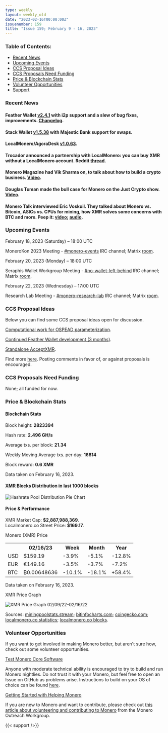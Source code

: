 ```yaml
---
type: weekly
layout: weekly_old
date: "2023-02-16T00:00:00Z"
issuenumber: 159
title: "Issue 159; February 9 - 16, 2023"
---
```


<h3>Table of Contents:</h3>
<ul class="contents">
    <li><a href="#news">Recent News</a></li>
    <li><a href="#events">Upcoming Events</a></li>
    <li><a href="#ideas">CCS Proposal Ideas</a></li>
    <li><a href="#proposals">CCS Proposals Need Funding</a></li>
    <li><a href="#stats">Price & Blockchain Stats</a></li>
    <li><a href="#volunteer">Volunteer Opportunities</a></li>
    <li><a href="#support">Support</a></li>
</ul>

<h3 id="news">Recent News</h3>

<div class="newsbyte">
    <h4>Feather Wallet <a href="https://featherwallet.org/download/" target="_blank">v2.4.1</a> with i2p support and a slew of bug fixes, improvements. <a href="https://featherwallet.org/changelog/" target="_blank">Changelog</a>.</h4>
</div>

<div class="newsbyte">
    <h4>Stack Wallet <a href="https://github.com/cypherstack/stack_wallet/releases/tag/build_125" target="_blank">v1.5.38</a> with Majestic Bank support for swaps.</h4>
</div>

<div class="newsbyte">
    <h4>LocalMonero/AgoraDesk <a href="https://github.com/AgoraDesk-LocalMonero/agoradesk-app-foss/releases/tag/v1.0.63" target="_blank">v1.0.63</a>.</h4>
</div>

<div class="newsbyte">
    <h4>Trocador announced a partnership with LocalMonero: you can buy XMR without a LocalMonero account. Reddit <a href="https://teddit.adminforge.de/r/Monero/comments/10yqjk3/now_you_can_buy_monero_with_eth_ltc_and_btc_on/" target="_blank">thread</a>.</h4>
</div>

<div class="newsbyte">
    <h4>Monero Magazine had Vik Sharma on, to talk about how to build a crypto business. <a href="https://piped.adminforge.de/watch?v=ySeOTQdoLFw" target="_blank">Video</a>.</h4>
</div>

<div class="newsbyte">
    <h4>Douglas Tuman made the bull case for Monero on the Just Crypto show. <a href="https://piped.adminforge.de/watch?v=S6IGIZWf9FU" target="_blank">Video</a>.</h4>
</div>

<div class="newsbyte">
    <h4>Monero Talk interviewed Eric Voskuil. They talked about Monero vs. Bitcoin, ASICs vs. CPUs for mining, how XMR solves some concerns with BTC and more. Peep it: <a href="https://piped.adminforge.de/watch?v=jSJOPfYyfiA" target="_blank">video</a>; <a href="https://www.monerotalk.live/is-bitcoin-private-enough-for-people-to-resist-the-state-eric-voskuli" target="_blank">audio</a>.</h4>
</div>

<h3 id="events">Upcoming Events</h3>

<div class="event">
    <p class="date" markdown="1">February 18, 2023 (Saturday) – 18:00 UTC</p>
    <p markdown="1">MoneroKon 2023 Meeting - <a href="irc://irc.libera.chat/#monero-events" target="_blank">#monero-events</a> IRC channel; Matrix <a href="https://matrix.to/#/#monero-events:monero.social" target="_blank">room</a>.</p>
</div>

<div class="event">
    <p class="date" markdown="1">February 20, 2023 (Monday) – 18:00 UTC</p>
    <p markdown="1">Seraphis Wallet Workgroup Meeting - <a href="irc://irc.libera.chat/#no-wallet-left-behind" target="_blank">#no-wallet-left-behind</a> IRC channel; Matrix <a href="https://matrix.to/#/#no-wallet-left-behind:monero.social" target="_blank">room</a>.</p>
</div>

<div class="event">
    <p class="date" markdown="1">February 22, 2023 (Wednesday) – 17:00 UTC</p>
    <p markdown="1">Research Lab Meeting - <a href="irc://irc.libera.chat/#monero-research-lab" target="_blank">#monero-research-lab</a> IRC channel; Matrix <a href="https://matrix.to/#/#monero-research-lab:monero.social" target="_blank">room</a>.</p>
</div>

<h3 id="ideas">CCS Proposal Ideas</h3>

<p>Below you can find some CCS proposal ideas open for discussion.</p>

<div class="proposal">
<p><a href="https://repo.getmonero.org/monero-project/ccs-proposals/-/merge_requests/375" target="_blank">Computational work for OSPEAD parameterization</a>.</p>
</div>

<div class="proposal">
<p><a href="https://repo.getmonero.org/monero-project/ccs-proposals/-/merge_requests/376" target="_blank">Continued Feather Wallet development (3 months)</a>.</p>
</div>

<div class="proposal">
<p><a href="https://repo.getmonero.org/monero-project/ccs-proposals/-/merge_requests/374" target="_blank">Standalone AcceptXMR</a>.</p>
</div>

<div class="proposal">
<p>Find more <a href="https://ccs.getmonero.org/ideas/" target="_blank">here</a>. Posting comments in favor of, or against proposals is encouraged.</p>
</div>

<h3 id="proposals">CCS Proposals Need Funding</h3>

<p>None; all funded for now.</p>

<h3 id="stats">Price & Blockchain Stats</h3>

<h4 class="stat">Blockchain Stats</h4>

<div class="bcstats">
    <p>Block height: <b>2823394</b></p>
    <p>Hash rate: <b>2.496 GH/s</b></p>
    <p>Average txs. per block: <b>21.34</b></p>
    <p>Weekly Moving Average txs. per day: <b>16814</b></p>
    <p>Block reward: <b>0.6 XMR</b></p>
</div>
<p class="note">Data taken on February 16, 2023.</p>

<h4 class="stat">XMR Blocks Distribution in last 1000 blocks</h4>
<p><img src="/img/hashrate-pool-distribution-0216.png" alt="Hashrate Pool Distribution Pie Chart"/></p>

<h4 class="stat" id="price-stat">Price & Performance</h4>

<div class="price-intro">XMR Market Cap: <b>$2,887,988,369</b>.<br/>Localmonero.co Street Price: <b>$169.17</b>.</div>

<p class="table-title">Monero (XMR) Price</p>
<table class="price-table">
  <tr class="row1">
    <th></th>
    <th>02/16/23</th>
    <th>Week</th>
    <th>Month</th>
    <th>Year</th>
  </tr>
  <tr>
    <td data-th="XMR to">USD</td>
    <td data-th="02/16/23">$159.19</td>
    <td data-th="Week" class="red">-3.9%</td>
    <td data-th="Month" class="red">-5.1%</td>
    <td data-th="Year" class="red">-12.8%</td>
  </tr>
  <tr class="row3">
    <td data-th="XMR to">EUR</td>
    <td data-th="02/16/23">€149.16</td>
    <td data-th="Week" class="red">-3.5%</td>
    <td data-th="Month" class="red">-3.7%</td>
    <td data-th="Year" class="red">-7.2%</td>
  </tr>
  <tr>
    <td data-th="XMR to">BTC</td>
    <td data-th="02/16/23">₿0.00648636</td>
    <td data-th="Week" class="red">-10.1%</td>
    <td data-th="Month" class="red">-18.1%</td>
    <td data-th="Year" class="green">+58.4%</td>
  </tr>
</table>
<p class="note">Data taken on February 16, 2023.</p>

<p class="table-title">XMR Price Graph</p>

![XMR Price Graph 02/09/22-02/16/22](/img/weekly-chart-0216.png "XMR Price Graph 02/09/22-02/16/22")

Sources: <a href="https://miningpoolstats.stream/monero" target="_blank">miningpoolstats.stream</a>; <a href="https://bitinfocharts.com/monero/" target="_blank">bitinfocharts.com</a>; <a href="https://www.coingecko.com/en/coins/monero" target="_blank">coingecko.com</a>; <a href="https://localmonero.co/statistics" target="_blank">localmonero.co statistics</a>; <a href="https://localmonero.co/blocks" target="_blank">localmonero.co blocks</a>.

<h3 id="volunteer">Volunteer Opportunities</h3>

<p>If you want to get involved in making Monero better, but aren't sure how, check out some volunteer opportunities.</p>

<div class="newsbyte">
    <p class="date"><a href="https://github.com/monero-project/monero" target="_blank">Test Monero Core Software</a></p>
    <p>Anyone with moderate technical ability is encouraged to try to build and run Monero nightlies. Do not trust it with your Monero, but feel free to open an Issue on GitHub as problems arise. Instructions to build on your OS of choice can be found <a href="https://github.com/monero-project/monero#compiling-monero-from-source" target="_blank">here</a>. </p>
</div>

<div class="newsbyte">
    <p class="date"><a href="https://github.com/monero-project/monero" target="_blank">Getting Started with Helping Monero</a></p>
    <p>If you are new to Monero and want to contribute, please check out <a href="https://www.monerooutreach.org/stories/getting-started-helping-monero.php" target="_blank">this article about volunteering and contributing to Monero</a> from the Monero Outreach Workgroup. </p>
</div>

{{< support />}}


